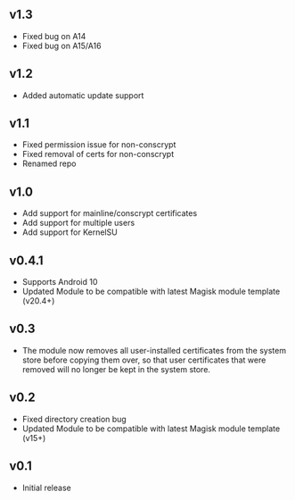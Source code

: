 ## v1.3

* Fixed bug on A14
* Fixed bug on A15/A16

## v1.2

* Added automatic update support

## v1.1

* Fixed permission issue for non-conscrypt
* Fixed removal of certs for non-conscrypt
* Renamed repo

## v1.0

* Add support for mainline/conscrypt certificates
* Add support for multiple users
* Add support for KernelSU

## v0.4.1

* Supports Android 10
* Updated Module to be compatible with latest Magisk module template (v20.4+)

## v0.3

* The module now removes all user-installed certificates from the system store before copying them over, so that user certificates that were removed will no longer be kept in the system store.

## v0.2

* Fixed directory creation bug
* Updated Module to be compatible with latest Magisk module template (v15+)

## v0.1

* Initial release
